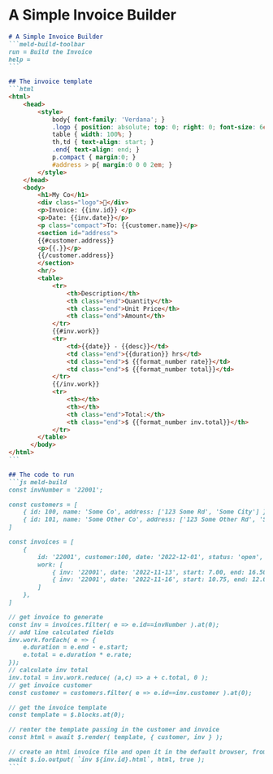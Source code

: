 # A Simple Invoice Builder

````md
# A Simple Invoice Builder
```meld-build-toolbar
run = Build the Invoice
help =
```

## The invoice template
```html
<html>
	<head>
		<style>
			body{ font-family: 'Verdana'; }
			.logo { position: absolute; top: 0; right: 0; font-size: 6em; }
			table { width: 100%; }
			th,td { text-align: start; }
			.end{ text-align: end; }
			p.compact { margin:0; }
			#address > p{ margin:0 0 0 2em; }
		</style>
	</head>
	<body>
		<h1>My Co</h1>
		<div class="logo">🏢</div>
		<p>Invoice: {{inv.id}} </p>
		<p>Date: {{inv.date}}</p>
		<p class="compact">To: {{customer.name}}</p>
		<section id="address">
		{{#customer.address}}
		<p>{{.}}</p>
		{{/customer.address}}
		</section>
		<hr/>
		<table>
			<tr>
				<th>Description</th>
				<th class="end">Quantity</th>
				<th class="end">Unit Price</th>
				<th class="end">Amount</th>
			</tr>
			{{#inv.work}}
			<tr>
				<td>{{date}} - {{desc}}</td>
				<td class="end">{{duration}} hrs</td>
				<td class="end">$ {{format_number rate}}</td>
				<td class="end">$ {{format_number total}}</td>
			</tr>
			{{/inv.work}}
			<tr>
				<th></th>
				<th></th>
				<th class="end">Total:</th>
				<th class="end">$ {{format_number inv.total}}</th>
			</tr>
		</table>
	  </body>
</html>
```

## The code to run
```js meld-build
const invNumber = '22001';

const customers = [
	{ id: 100, name: 'Some Co', address: ['123 Some Rd', 'Some City'] },
	{ id: 101, name: 'Some Other Co', address: ['123 Some Other Rd', 'Some City'] },
]

const invoices = [
	{
		id: '22001', customer:100, date: '2022-12-01', status: 'open',
		work: [
			{ inv: '22001', date: '2022-11-13', start: 7.00, end: 16.50, rate: 25.45, desc: 'I did the thing' },
			{ inv: '22001', date: '2022-11-16', start: 10.75, end: 12.00, rate: 25.45, desc: 'I did the other thing' },
		]
	},
]

// get invoice to generate
const inv = invoices.filter( e => e.id==invNumber ).at(0);
// add line calculated fields
inv.work.forEach( e => {
	e.duration = e.end - e.start;
	e.total = e.duration * e.rate;
});
// calculate inv total
inv.total = inv.work.reduce( (a,c) => a + c.total, 0 );
// get invoice customer
const customer = customers.filter( e => e.id==inv.customer ).at(0);

// get the invoice template
const template = $.blocks.at(0);

// renter the template passing in the customer and invoice
const html = await $.render( template, { customer, inv } );

// create an html invoice file and open it in the default browser, from there it can be saved as a PDF
await $.io.output( `inv ${inv.id}.html`, html, true );
```
````